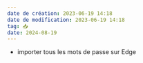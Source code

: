 ```yaml
---
date de création: 2023-06-19 14:18
date de modification: 2023-06-19 14:18
tag: 📥
date: 2024-08-19
---
```

- importer tous les mots de passe sur Edge